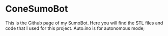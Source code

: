 # ConeSumoBot

This is the Github page of my SumoBot. Here you will find the STL files and code that I used for this project. Auto.ino is for autonomous mode; 
